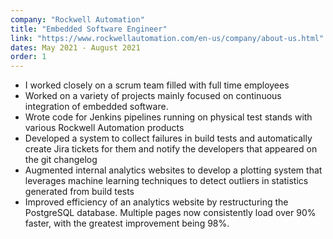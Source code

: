 ```yaml
---
company: "Rockwell Automation"
title: "Embedded Software Engineer"
link: "https://www.rockwellautomation.com/en-us/company/about-us.html"
dates: May 2021 - August 2021
order: 1
---
```


- I worked closely on a scrum team filled with full time employees
- Worked on a variety of projects mainly focused on continuous integration of embedded software.
- Wrote code for Jenkins pipelines running on physical test stands with various Rockwell Automation products 
- Developed a system to collect failures in build tests and automatically create Jira tickets for them and notify the developers that appeared on the git changelog
- Augmented internal analytics websites to develop a plotting system that leverages machine learning techniques to detect outliers in statistics generated from build tests
- Improved efficiency of an analytics website by restructuring the PostgreSQL database. Multiple pages now consistently load over 90% faster, with the greatest improvement being 98%.